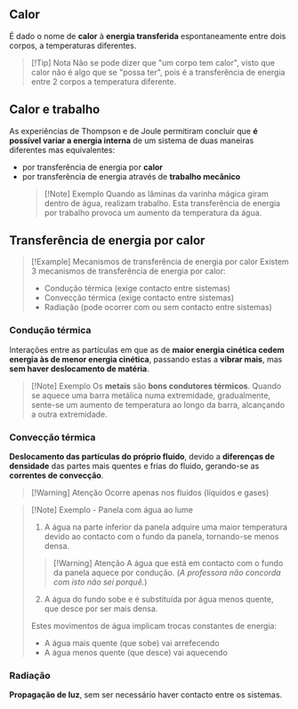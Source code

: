 ## Calor
É dado o nome de **calor** à **energia transferida** espontaneamente entre dois corpos, a temperaturas diferentes.
>[!Tip] Nota
>Não se pode dizer que "um corpo tem calor", visto que calor não é algo que se "possa ter", pois é a transferência de energia entre 2 corpos a temperatura diferente.

## Calor e trabalho
As experiências de Thompson e de Joule permitiram concluir que **é possível variar a energia interna** de um sistema de duas maneiras diferentes mas equivalentes:
- por transferência de energia por **calor**
- por transferência de energia através de **trabalho mecânico**
  >[!Note] Exemplo
  >Quando as lâminas da varinha mágica giram dentro de água, realizam trabalho. Esta transferência de energia por trabalho provoca um aumento da temperatura da água.

## Transferência de energia por calor
>[!Example] Mecanismos de transferência de energia por calor
>Existem 3 mecanismos de transferência de energia por calor:
>- Condução térmica (exige contacto entre sistemas)
>- Convecção térmica (exige contacto entre sistemas)
>- Radiação (pode ocorrer com ou sem contacto entre sistemas)
### Condução térmica
Interações entre as partículas em que as de **maior energia cinética cedem energia às de menor energia cinética**, passando estas a **vibrar mais**, mas **sem haver deslocamento de matéria**.

>[!Note] Exemplo
>Os **metais** são **bons condutores térmicos**.
>Quando se aquece uma barra metálica numa extremidade, gradualmente, sente-se um aumento de temperatura ao longo da barra, alcançando a outra extremidade.

### Convecção térmica
**Deslocamento das partículas do próprio fluido**, devido a **diferenças de densidade** das partes mais quentes e frias do fluido, gerando-se as **correntes de convecção**.
>[!Warning] Atenção
>Ocorre apenas nos fluidos (líquidos e gases)

>[!Note] Exemplo - Panela com água ao lume
>1. A água na parte inferior da panela adquire uma maior temperatura devido ao contacto com o fundo da panela, tornando-se menos densa.
>   >[!Warning] Atenção
>   >A água que está em contacto com o fundo da panela aquece por condução. (*A professora não concorda com isto não sei porquê.*)
>2. A água do fundo sobe e é substituída por água menos quente, que desce por ser mais densa.
>   
>Estes movimentos de água implicam trocas constantes de energia:
>- A água mais quente (que sobe) vai arrefecendo
>- A água menos quente (que desce) vai aquecendo

### Radiação
**Propagação de luz**, sem ser necessário haver contacto entre os sistemas.
